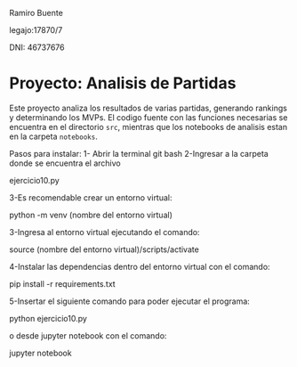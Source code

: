 Ramiro Buente

legajo:17870/7

DNI: 46737676
# Proyecto: Analisis de Partidas

Este proyecto analiza los resultados de varias partidas, generando rankings y determinando los MVPs.
El codigo fuente con las funciones necesarias se encuentra en el directorio `src`, mientras que los notebooks de analisis estan en la carpeta `notebooks`.

Pasos para instalar:
1- Abrir la terminal git bash
2-Ingresar a la carpeta donde se encuentra el archivo 


ejercicio10.py 


3-Es recomendable crear un entorno virtual:


python -m venv (nombre del entorno virtual)


3-Ingresa al entorno virtual ejecutando el comando:


source (nombre del entorno virtual)/scripts/activate


4-Instalar las dependencias dentro del entorno virtual con el comando:


pip install -r requirements.txt


5-Insertar el siguiente comando para poder ejecutar el programa: 


python ejercicio10.py 


o desde jupyter notebook con el comando:


jupyter notebook
